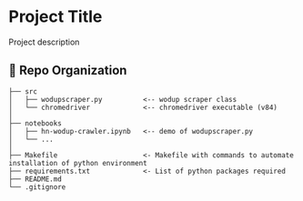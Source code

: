 # Project Title

Project description 

:open_file_folder: Repo Organization
--------------------------------

    ├── src                     
    │   ├── wodupscraper.py          <-- wodup scraper class   
    │   └── chromedriver             <-- chromedriver executable (v84)      
    │
    ├── notebooks          
    │   ├── hn-wodup-crawler.ipynb   <-- demo of wodupscraper.py
    │   └── ...            
    │
    ├── Makefile                     <- Makefile with commands to automate installation of python environment
    ├── requirements.txt             <- List of python packages required     
    ├── README.md
    └── .gitignore         
